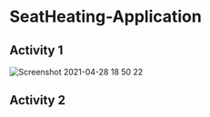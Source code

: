 # SeatHeating-Application
## Activity 1
![Screenshot 2021-04-28 18 50 22](https://user-images.githubusercontent.com/80336145/116646344-6b477b00-a995-11eb-93d9-840f5aca6be9.png)

## Activity 2

